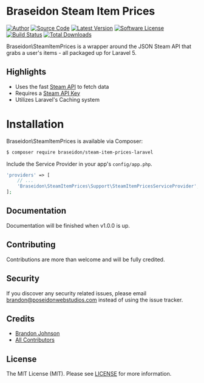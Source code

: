 # Braseidon Steam Item Prices

[![Author](http://img.shields.io/badge/author-@BraSeidon-blue.svg?style=flat-square)](https://twitter.com/BraSeidon)
[![Source Code](http://img.shields.io/badge/source-braseidon/steam--item--prices--laravel-blue.svg?style=flat-square)](https://github.com/braseidon/steam-item-prices-laravel)
[![Latest Version](https://img.shields.io/github/release/braseidon/steam--item--prices--laravel.svg?style=flat-square)](https://github.com/braseidon/steam-item-prices-laravel/releases)
[![Software License](https://img.shields.io/badge/license-MIT-brightgreen.svg?style=flat-square)](https://github.com/braseidon/steam-item-prices-laravel/blob/master/LICENSE)
[![Build Status](https://img.shields.io/travis/braseidon/steam-item-prices-laravel/master.svg?style=flat-square)](https://travis-ci.org/braseidon/steam-item-prices-laravel)
[![Total Downloads](https://img.shields.io/packagist/dt/braseidon/steam-item-prices-laravel.svg?style=flat-square)](https://packagist.org/packages/braseidon/steam-item-prices-laravel)

Braseidon\SteamItemPrices is a wrapper around the JSON Steam API that grabs a user's items - all packaged up for Laravel 5.

## Highlights

- Uses the fast [Steam API](http://steamcommunity.com/dev/) to fetch data
- Requires a [Steam API Key](http://steamcommunity.com/dev/apikey)
- Utilizes Laravel's Caching system

# Installation

Braseidon\SteamItemPrices is available via Composer:

```bash
$ composer require braseidon/steam-item-prices-laravel
```

Include the Service Provider in your app's <code>config/app.php</code>.

```php
'providers' => [
    // ...
    'Braseidon\SteamItemPrices\Support\SteamItemPricesServiceProvider',
];
```

## Documentation

Documentation will be finished when v1.0.0 is up.

## Contributing

Contributions are more than welcome and will be fully credited.

## Security

If you discover any security related issues, please email brandon@poseidonwebstudios.com instead of using the issue tracker.

## Credits

- [Brandon Johnson](https://github.com/braseidon)
- [All Contributors](https://github.com/braseidon/steam-item-prices-laravel/graphs/contributors)

## License

The MIT License (MIT). Please see [LICENSE](https://github.com/braseidon/steam-item-prices-laravel/blob/master/LICENSE) for more information.